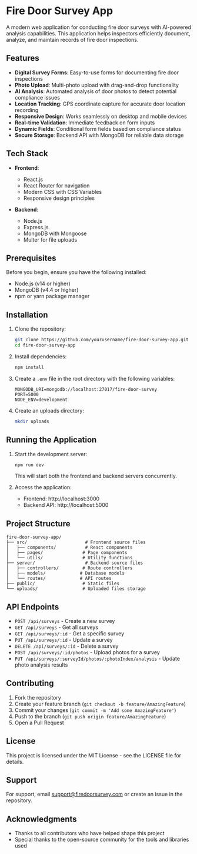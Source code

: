 # Fire Door Survey App

A modern web application for conducting fire door surveys with AI-powered analysis capabilities. This application helps inspectors efficiently document, analyze, and maintain records of fire door inspections.

## Features

- **Digital Survey Forms**: Easy-to-use forms for documenting fire door inspections
- **Photo Upload**: Multi-photo upload with drag-and-drop functionality
- **AI Analysis**: Automated analysis of door photos to detect potential compliance issues
- **Location Tracking**: GPS coordinate capture for accurate door location recording
- **Responsive Design**: Works seamlessly on desktop and mobile devices
- **Real-time Validation**: Immediate feedback on form inputs
- **Dynamic Fields**: Conditional form fields based on compliance status
- **Secure Storage**: Backend API with MongoDB for reliable data storage

## Tech Stack

- **Frontend**:
  - React.js
  - React Router for navigation
  - Modern CSS with CSS Variables
  - Responsive design principles

- **Backend**:
  - Node.js
  - Express.js
  - MongoDB with Mongoose
  - Multer for file uploads

## Prerequisites

Before you begin, ensure you have the following installed:
- Node.js (v14 or higher)
- MongoDB (v4.4 or higher)
- npm or yarn package manager

## Installation

1. Clone the repository:
   ```bash
   git clone https://github.com/yourusername/fire-door-survey-app.git
   cd fire-door-survey-app
   ```

2. Install dependencies:
   ```bash
   npm install
   ```

3. Create a `.env` file in the root directory with the following variables:
   ```
   MONGODB_URI=mongodb://localhost:27017/fire-door-survey
   PORT=5000
   NODE_ENV=development
   ```

4. Create an uploads directory:
   ```bash
   mkdir uploads
   ```

## Running the Application

1. Start the development server:
   ```bash
   npm run dev
   ```
   This will start both the frontend and backend servers concurrently.

2. Access the application:
   - Frontend: http://localhost:3000
   - Backend API: http://localhost:5000

## Project Structure

```
fire-door-survey-app/
├── src/                      # Frontend source files
│   ├── components/           # React components
│   ├── pages/               # Page components
│   └── utils/               # Utility functions
├── server/                   # Backend source files
│   ├── controllers/         # Route controllers
│   ├── models/             # Database models
│   └── routes/             # API routes
├── public/                  # Static files
└── uploads/                 # Uploaded files storage
```

## API Endpoints

- `POST /api/surveys` - Create a new survey
- `GET /api/surveys` - Get all surveys
- `GET /api/surveys/:id` - Get a specific survey
- `PUT /api/surveys/:id` - Update a survey
- `DELETE /api/surveys/:id` - Delete a survey
- `POST /api/surveys/:id/photos` - Upload photos for a survey
- `PUT /api/surveys/:surveyId/photos/:photoIndex/analysis` - Update photo analysis results

## Contributing

1. Fork the repository
2. Create your feature branch (`git checkout -b feature/AmazingFeature`)
3. Commit your changes (`git commit -m 'Add some AmazingFeature'`)
4. Push to the branch (`git push origin feature/AmazingFeature`)
5. Open a Pull Request

## License

This project is licensed under the MIT License - see the LICENSE file for details.

## Support

For support, email support@firedoorsurvey.com or create an issue in the repository.

## Acknowledgments

- Thanks to all contributors who have helped shape this project
- Special thanks to the open-source community for the tools and libraries used
